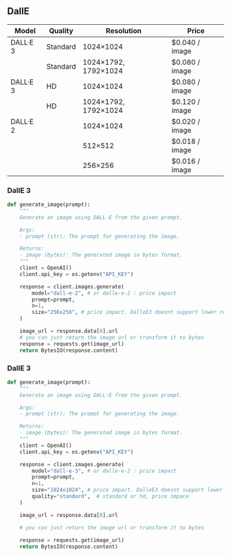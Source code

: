 
## DallE
| Model    | Quality  | Resolution          | Price          |
|----------|----------|---------------------|----------------|
| DALL·E 3 | Standard | 1024×1024           | $0.040 / image |
|          | Standard | 1024×1792, 1792×1024 | $0.080 / image |
| DALL·E 3 | HD       | 1024×1024           | $0.080 / image |
|          | HD       | 1024×1792, 1792×1024 | $0.120 / image |
| DALL·E 2 |          | 1024×1024           | $0.020 / image |
|          |          | 512×512             | $0.018 / image |
|          |          | 256×256             | $0.016 / image |
### DallE 3
```python
def generate_image(prompt):
    """
    Generate an image using DALL·E from the given prompt.

    Args:
    - prompt (str): The prompt for generating the image.

    Returns:
    - image (bytes): The generated image in bytes format.
    """
    client = OpenAI()
    client.api_key = os.getenv("API_KEY")

    response = client.images.generate(
        model="dall-e-2", # or dalle-e-2 : price impact
        prompt=prompt,
        n=1,
        size="256x256", # price impact. DalleE3 doesnt support lower resolutions
    )

    image_url = response.data[0].url
    # you can just return the image url or transform it to bytes
    response = requests.get(image_url)
    return BytesIO(response.content)
```



### DallE 3
```python
def generate_image(prompt):
    """
    Generate an image using DALL·E from the given prompt.

    Args:
    - prompt (str): The prompt for generating the image.

    Returns:
    - image (bytes): The generated image in bytes format.
    """
    client = OpenAI()
    client.api_key = os.getenv("API_KEY")

    response = client.images.generate(
        model="dall-e-3", # or dalle-e-2 : price impact
        prompt=prompt,
        n=1,
        size="1024x1024", # price impact. DalleE3 doesnt support lower resolutions
        quality="standard",  # standard or hd, price impace
    )

    image_url = response.data[0].url

    # you can just return the image url or transform it to bytes
    
    response = requests.get(image_url)
    return BytesIO(response.content)
```

